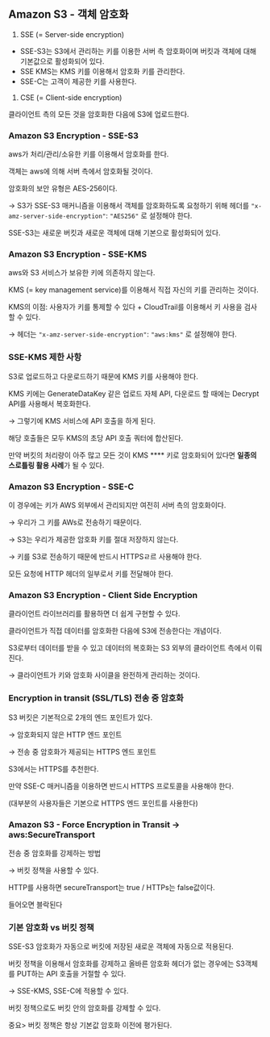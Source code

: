 ## Amazon S3 - 객체 암호화

1. SSE (= Server-side encryption)
- SSE-S3는 S3에서 관리하는 키를 이용한 서버 측 암호화이며 버킷과 객체에 대해 기본값으로 활성화되어 있다.
- SSE KMS는 KMS 키를 이용해서 암호화 키를 관리한다.
- SSE-C는 고객이 제공한 키를 사용한다.
1. CSE (= Client-side encryption)

클라이언트 측의 모든 것을 암호화한 다음에 S3에 업로드한다.

### Amazon S3 Encryption - SSE-S3

aws가 처리/관리/소유한 키를 이용해서 암호화를 한다.

객체는 aws에 의해 서버 측에서 암호화될 것이다.

암호화의 보안 유형은 AES-256이다.

→ S3가 SSE-S3 매커니즘을 이용해서 객체를 암호화하도록 요청하기 위해 헤더를 `"x-amz-server-side-encryption"`: `"AES256"` 로 설정해야 한다.

SSE-S3는 새로운 버킷과 새로운 객체에 대해 기본으로 활성화되어 있다.

### Amazon S3 Encryption - SSE-KMS

aws와 S3 서비스가 보유한 키에 의존하지 않는다.

KMS (= key management service)를 이용해서 직접 자신의 키를 관리하는 것이다.

KMS의 이점: 사용자가 키를 통제할 수 있다 + CloudTrail를 이용해서 키 사용을 검사할 수 있다.

→ 헤더는 `"x-amz-server-side-encryption"`: `"aws:kms"` 로 설정해야 한다.

### SSE-KMS 제한 사항

S3로 업로드하고 다운로드하기 때문에 KMS 키를 사용해야 한다.

KMS 키에는 GenerateDataKey 같은 업로드 자체 API, 다운로드 할 때에는 Decrypt API를 사용해서 복호화한다.

→ 그렇기에 KMS 서비스에 API 호출을 하게 된다.

해당 호출들은 모두 KMS의 초당 API 호출 쿼터에 합산된다.

만약 버킷의 처리량이 아주 많고 모든 것이 KMS **** 키로 암호화되어 있다면 **일종의 스로틀링 활용 사례**가 될 수 있다.

### Amazon S3 Encryption - SSE-C

이 경우에는 키가 AWS 외부에서 관리되지만 여전히 서버 측의 암호화이다.

→ 우리가 그 키를 AWs로 전송하기 때문이다.

→ S3는 우리가 제공한 암호화 키를 절대 저장하지 않는다.

→ 키를 S3로 전송하기 때문에 반드시 HTTPSㄹ르 사용해야 한다.

모든 요청에 HTTP 헤더의 일부로서 키를 전달해야 한다.

### Amazon S3 Encryption - Client Side Encryption

클라이언트 라이브러리를 활용하면 더 쉽게 구현할 수 있다.

클라이언트가 직접 데이터를 암호화한 다음에 S3에 전송한다는 개념이다.

S3로부터 데이터를 받을 수 있고 데이터의 복호화는 S3 외부의 클라이언트 측에서 이뤄진다.

→ 클라이언트가 키와 암호화 사이클을 완전하게 관리하는 것이다.

### Encryption in transit (SSL/TLS) 전송 중 암호화

S3 버킷은 기본적으로 2개의 엔드 포인트가 있다.

→ 암호화되지 않은 HTTP 엔드 포인트

→ 전송 중 암호화가 제공되는 HTTPS 엔드 포인트

S3에서는 HTTPS를 추천한다.

만약 SSE-C 매커니즘을 이용하면 반드시 HTTPS 프로토콜을 사용해야 한다.

(대부분의 사용자들은 기본으로 HTTPS 엔드 포인트를 사용한다)

### Amazon S3 - Force Encryption in Transit → aws:SecureTransport

전송 중 암호화를 강제하는 방법

→ 버킷 정책을 사용할 수 있다.

HTTP를 사용하면 secureTransport는 true / HTTPs는 false값이다.

들어오면 블락된다

### 기본 암호화 vs 버킷 정책

SSE-S3 암호화가 자동으로 버킷에 저장된 새로운 객체에 자동으로 적용된다.

버킷 정책을 이용해서 암호화를 강제하고 올바른 암호화 헤더가 없는 경우에는 S3객체를 PUT하는 API 호출을 거절할 수 있다.

→ SSE-KMS, SSE-C에 적용할 수 있다.

버킷 정책으로도 버킷 안의 암호화를 강제할 수 있다.

중요> 버킷 정책은 항상 기본값 암호화 이전에 평가된다.